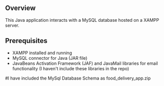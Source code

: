 ## Overview

This Java application interacts with a MySQL database hosted on a XAMPP server.

## Prerequisites

- XAMPP installed and running
- MySQL connector for Java (JAR file)
- JavaBeans Activation Framework (JAF) and JavaMail libraries for email functionality
  (I haven't include these libraries in the repo)


#I have included the MySql Database Schema as food_delivery_app.zip
